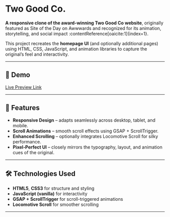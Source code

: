 # Two Good Co.
**A responsive clone of the award-winning Two Good Co website**, originally featured as Site of the Day on Awwwards and recognized for its animation, storytelling, and social impact :contentReference[oaicite:1]{index=1}.

This project recreates the **homepage UI** (and optionally additional pages) using HTML, CSS, JavaScript, and animation libraries to capture the original’s feel and interactivity.

---

## 🚀 Demo

[Live Preview Link](https://skmdjeesan.github.io/Two-Good-Co/)

---

## 📌 Features

- **Responsive Design** – adapts seamlessly across desktop, tablet, and mobile.  
- **Scroll Animations** – smooth scroll effects using GSAP + ScrollTrigger.  
- **Enhanced Scrolling** – optionally integrates Locomotive Scroll for silky performance.  
- **Pixel‑Perfect UI** – closely mirrors the typography, layout, and animation cues of the original.

---

## 🛠️ Technologies Used

- **HTML5**, **CSS3** for structure and styling  
- **JavaScript (vanilla)** for interactivity  
- **GSAP + ScrollTrigger** for scroll-triggered animations  
- **Locomotive Scroll** for smoother scrolling  

---
